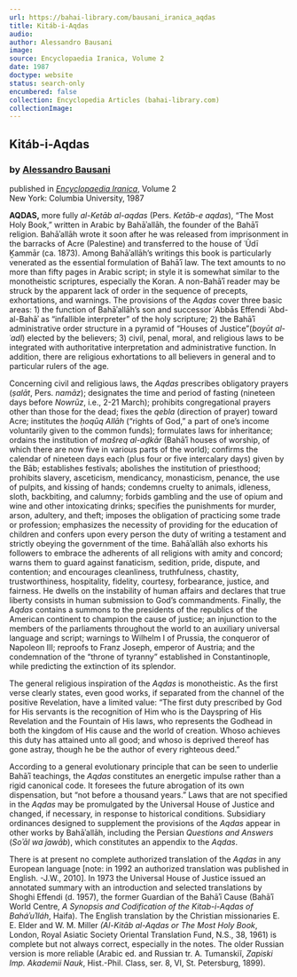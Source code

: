 ```yaml
---
url: https://bahai-library.com/bausani_iranica_aqdas
title: Kitáb-i-Aqdas
audio: 
author: Alessandro Bausani
image: 
source: Encyclopaedia Iranica, Volume 2
date: 1987
doctype: website
status: search-only
encumbered: false
collection: Encyclopedia Articles (bahai-library.com)
collectionImage: 
---
```



## Kitáb-i-Aqdas

### by [Alessandro Bausani](https://bahai-library.com/author/Alessandro+Bausani)

published in [_Encyclopaedia Iranica_](https://bahai-library.com/series/Encyclopaedia%20Iranica), Volume 2  
New York: Columbia University, 1987


**AQDAS,** more fully _al-Ketāb al-aqdas_ (Pers. _Ketāb-e aqdas_), “The Most Holy Book,” written in Arabic by Bahāʾallāh, the founder of the Bahāʾī religion. Bahāʾallāh wrote it soon after he was released from imprisonment in the barracks of Acre (Palestine) and transferred to the house of ʿŪdī Ḵammār (ca. 1873). Among Bahāʾallāh’s writings this book is particularly venerated as the essential formulation of Bahāʾī law. The text amounts to no more than fifty pages in Arabic script; in style it is somewhat similar to the monotheistic scriptures, especially the Koran. A non-Bahāʾī reader may be struck by the apparent lack of order in the sequence of precepts, exhortations, and warnings. The provisions of the _Aqdas_ cover three basic areas: 1) the function of Bahāʾallāh’s son and successor ʿAbbās Effendi ʿAbd-al-Bahāʾ as “infallible interpreter” of the holy scripture; 2) the Bahāʾī administrative order structure in a pyramid of “Houses of Justice”(_boyūt al-ʿadl_) elected by the believers; 3) civil, penal, moral, and religious laws to be integrated with authoritative interpretation and administrative function. In addition, there are religious exhortations to all believers in general and to particular rulers of the age.

Concerning civil and religious laws, the _Aqdas_ prescribes obligatory prayers (_ṣalāt_, Pers. _namāz_); designates the time and period of fasting (nineteen days before _Nowrūz_, i.e., 2-21 March); prohibits congregational prayers other than those for the dead; fixes the _qebla_ (direction of prayer) toward Acre; institutes the _ḥoqūq Allāh_ (“rights of God,” a part of one’s income voluntarily given to the common funds); formulates laws for inheritance; ordains the institution of _mašreq al-aḏkār_ (Bahāʾī houses of worship, of which there are now five in various parts of the world); confirms the calendar of nineteen days each (plus four or five intercalary days) given by the Bāb; establishes festivals; abolishes the institution of priesthood; prohibits slavery, asceticism, mendicancy, monasticism, penance, the use of pulpits, and kissing of hands; condemns cruelty to animals, idleness, sloth, backbiting, and calumny; forbids gambling and the use of opium and wine and other intoxicating drinks; specifies the punishments for murder, arson, adultery, and theft; imposes the obligation of practicing some trade or profession; emphasizes the necessity of providing for the education of children and confers upon every person the duty of writing a testament and strictly obeying the government of the time. Bahāʾallāh also exhorts his followers to embrace the adherents of all religions with amity and concord; warns them to guard against fanaticism, sedition, pride, dispute, and contention; and encourages cleanliness, truthfulness, chastity, trustworthiness, hospitality, fidelity, courtesy, forbearance, justice, and fairness. He dwells on the instability of human affairs and declares that true liberty consists in human submission to God’s commandments. Finally, the _Aqdas_ contains a summons to the presidents of the republics of the American continent to champion the cause of justice; an injunction to the members of the parliaments throughout the world to an auxiliary universal language and script; warnings to Wilhelm I of Prussia, the conqueror of Napoleon III; reproofs to Franz Joseph, emperor of Austria; and the condemnation of the “throne of tyranny” established in Constantinople, while predicting the extinction of its splendor.

The general religious inspiration of the _Aqdas_ is monotheistic. As the first verse clearly states, even good works, if separated from the channel of the positive Revelation, have a limited value: “The first duty prescribed by God for His servants is the recognition of Him who is the Dayspring of His Revelation and the Fountain of His laws, who represents the Godhead in both the kingdom of His cause and the world of creation. Whoso achieves this duty has attained unto all good; and whoso is deprived thereof has gone astray, though he be the author of every righteous deed.”

According to a general evolutionary principle that can be seen to underlie Bahāʾī teachings, the _Aqdas_ constitutes an energetic impulse rather than a rigid canonical code. It foresees the future abrogation of its own dispensation, but “not before a thousand years.” Laws that are not specified in the _Aqdas_ may be promulgated by the Universal House of Justice and changed, if necessary, in response to historical conditions. Subsidiary ordinances designed to supplement the provisions of the _Aqdas_ appear in other works by Bahāʾallāh, including the Persian _Questions and Answers_ (_Soʾāl wa ǰawāb_), which constitutes an appendix to the _Aqdas_.

There is at present no complete authorized translation of the _Aqdas_ in any European language \[note: in 1992 an authorized translation was published in English. -J.W., 2010\]. In 1973 the Universal House of Justice issued an annotated summary with an introduction and selected translations by Shoghi Effendi (d. 1957), the former Guardian of the Bahāʾī Cause (Bahāʾī World Centre, _A Synopsis and Codification of the Kitab-i-Aqdas of Baháʾuʾlláh_, Haifa). The English translation by the Christian missionaries E. E. Elder and W. M. Miller _(Al-Kitāb al-Aqdas or The Most Holy Book_, London, Royal Asiatic Society Oriental Translation Fund, N.S., 38, 1961) is complete but not always correct, especially in the notes. The older Russian version is more reliable (Arabic ed. and Russian tr. A. Tumanskiĭ, _Zapiski Imp. Akademii Nauk_, Hist.-Phil. Class, ser. 8, VI, St. Petersburg, 1899).